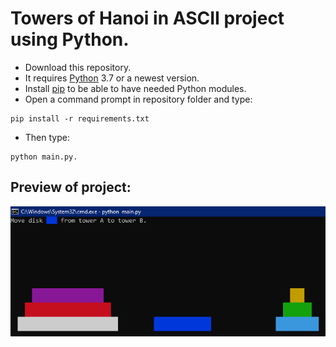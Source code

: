 # Towers of Hanoi in ASCII project using Python.

* Download this repository.
* It requires [Python](https://www.python.org/) 3.7 or a newest version.
* Install [pip](https://pip.pypa.io/en/stable/installation/) to be able to have needed Python modules.
* Open a command prompt in repository folder and type:
```
pip install -r requirements.txt
```
* Then type:
```
python main.py.
```

## Preview of project:

![Preview](https://github.com/maximedrn/towers-of-hanoi-ascii/blob/master/images/preview.png)
